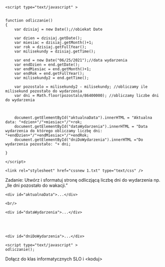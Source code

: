 <!DOCTYPE HTML>
<html lang="pl">
<head>
	<meta charset="utf-8" />
	<title>Odliczanie dni do wydarzenia </title>
	
	<script type="text/javascript" >

	
	function odliczanie()
	{
		var dzisiaj = new Date();//obiekat Date 
		
		var dzien = dzisiaj.getDate();
		var miesiac = dzisiaj.getMonth()+1;
		var rok = dzisiaj.getFullYear();
		var milisekundy = dzisiaj.getTime();
		
		var end = new Date("06/25/2021");//data wydarzenia
		var endDzien = end.getDate();
		var endMiesiac = end.getMonth()+1;
		var endRok = end.getFullYear();
		var milisekundy2 = end.getTime();
		
		var pozostalo = milisekundy2 - milisekundy; //obliczamy ile milisekund pozostało do wydarzenia
		var dni = Math.floor(pozostalo/86400000); //obliczamy liczbe dni do wydarzenia
		
	
		
		document.getElementById("aktualnaData").innerHTML = "Aktualna data: "+dzien+"/"+miesiac+"/"+rok; 
		document.getElementById("dataWydarzenia").innerHTML = "Data wydarzenia do którego obliczamy liczbę dni: "+endDzien+"/"+endMiesiac+"/"+endRok;
		document.getElementById("dniDoWydarzenia").innerHTML ="Do wydarzenia pozostało: "+ dni;
		 
	}
	
	</script>

	<link rel="stylesheet" href="cssnew 1.txt" type="text/css" />
	
</head>
<body>

<div id="container">
<div id="topBar">
Zadanie: Utwórz i sformatuj stronę odliczjącą liczbę dni do wydarzenia np. „Ile dni pozostało do wakacji.”</div>
	
	<div id="aktualnaData">...</div> 

	<br/>
	
	<div id="dataWydarzenia">...</div>
<br/>
<br/>	
	
	<div id="dniDoWydarzenia">...</div> 
	
	<script type="text/javascript" >
	odliczanie();
</script>
<div id="footer">
Dołącz do klas informatycznych SLO i &lt;koduj&gt;
</div>
</div>
</body>
</html>
